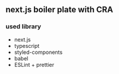 ## next.js boiler plate with CRA

### used library
* next.js
* typescript
* styled-components
* babel
* ESLint + prettier
